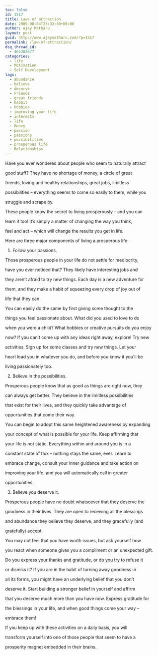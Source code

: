 ```yaml
---
toc: false
id: 1517
title: Laws of attraction
date: 2009-08-04T23:33:30+00:00
author: Ajay Matharu
layout: post
guid: http://www.ajaymatharu.com/?p=1517
permalink: /law-of-attraction/
dsq_thread_id:
  - 465383677
categories:
  - life
  - Motivation
  - Self Development
tags:
  - abundance
  - believe
  - deserve
  - Friends
  - great friends
  - habbit
  - hobbies
  - improving your life
  - interests
  - life
  - Money
  - passion
  - passions
  - possibilities
  - prosperous life
  - Relationships
---
```

Have you ever wondered about people who seem to naturally attract
  
good stuff? They have no shortage of money, a circle of great
  
friends, loving and healthy relationships, great jobs, limitless
  
possibilities &#8211; everything seems to come so easily to them, while you
  
struggle and scrape by.

These people know the secret to living prosperously &#8211; and you can
  
learn it too! It&#8217;s simply a matter of changing the way you think,
  
feel and act &#8211; which will change the results you get in life.

Here are three major components of living a prosperous life:

1) Follow your passions.

Those prosperous people in your life do not settle for mediocrity,
  
have you ever noticed that? They likely have interesting jobs and
  
they aren&#8217;t afraid to try new things. Each day is a new adventure for
  
them, and they make a habit of squeezing every drop of joy out of
  
life that they can.

You can easily do the same by first giving some thought to the
  
things you feel passionate about. What did you used to love to do
  
when you were a child? What hobbies or creative pursuits do you enjoy
  
now? If you can&#8217;t come up with any ideas right away, explore! Try new
  
activities. Sign up for some classes and try new things. Let your
  
heart lead you in whatever you do, and before you know it you&#8217;ll be
  
living passionately too.

2) Believe in the possibilities.

Prosperous people know that as good as things are right now, they
  
can always get better. They believe in the limitless possibilities
  
that exist for their lives, and they quickly take advantage of
  
opportunities that come their way.

You can begin to adopt this same heightened awareness by expanding
  
your concept of what is possible for your life. Keep affirming that
  
your life is not static. Everything within and around you is in a
  
constant state of flux &#8211; nothing stays the same, ever. Learn to
  
embrace change, consult your inner guidance and take action on
  
improving your life, and you will automatically call in greater
  
opportunities.

3) Believe you deserve it.

Prosperous people have no doubt whatsoever that they deserve the
  
goodness in their lives. They are open to receiving all the blessings
  
and abundance they believe they deserve, and they gracefully (and
  
gratefully) accept.

You may not feel that you have worth issues, but ask yourself how
  
you react when someone gives you a compliment or an unexpected gift.
  
Do you express your thanks and gratitude, or do you try to refuse it
  
or dismiss it? If you are in the habit of turning away goodness in
  
all its forms, you might have an underlying belief that you don&#8217;t
  
deserve it. Start building a stronger belief in yourself and affirm
  
that you deserve much more than you have now. Express gratitude for
  
the blessings in your life, and when good things come your way &#8211;
  
embrace them!

If you keep up with these activities on a daily basis, you will
  
transform yourself into one of those people that seem to have a
  
prosperity magnet embedded in their brains.
